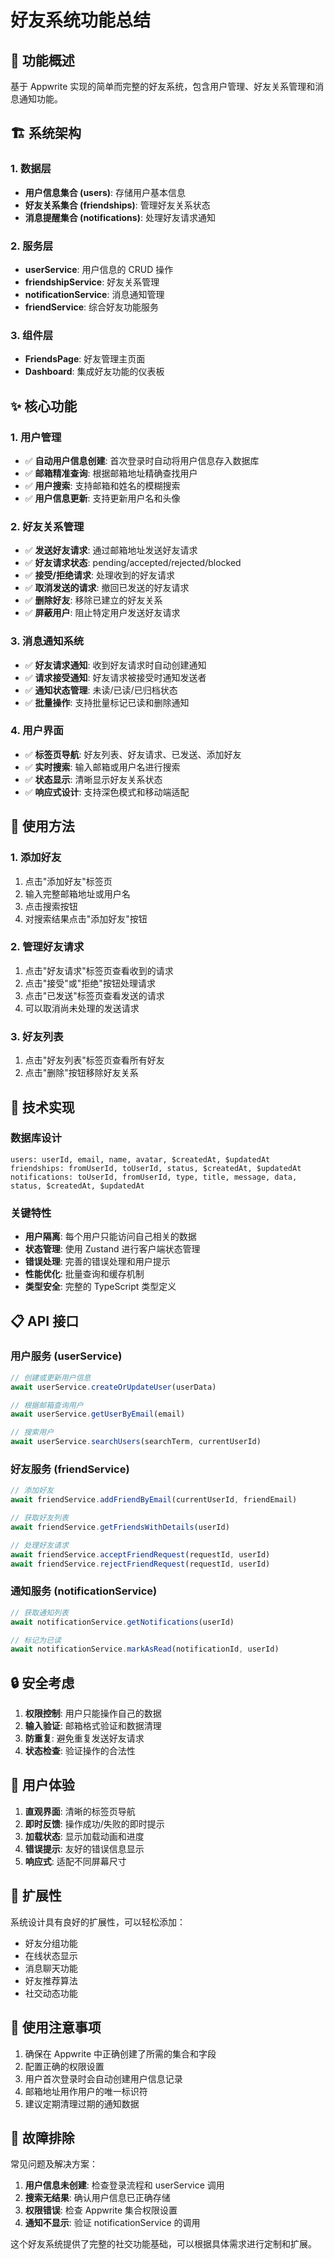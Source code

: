 # 好友系统功能总结

## 🎯 功能概述

基于 Appwrite 实现的简单而完整的好友系统，包含用户管理、好友关系管理和消息通知功能。

## 🏗️ 系统架构

### 1. 数据层
- **用户信息集合 (users)**: 存储用户基本信息
- **好友关系集合 (friendships)**: 管理好友关系状态
- **消息提醒集合 (notifications)**: 处理好友请求通知

### 2. 服务层
- **userService**: 用户信息的 CRUD 操作
- **friendshipService**: 好友关系管理
- **notificationService**: 消息通知管理
- **friendService**: 综合好友功能服务

### 3. 组件层
- **FriendsPage**: 好友管理主页面
- **Dashboard**: 集成好友功能的仪表板

## ✨ 核心功能

### 1. 用户管理
- ✅ **自动用户信息创建**: 首次登录时自动将用户信息存入数据库
- ✅ **邮箱精准查询**: 根据邮箱地址精确查找用户
- ✅ **用户搜索**: 支持邮箱和姓名的模糊搜索
- ✅ **用户信息更新**: 支持更新用户名和头像

### 2. 好友关系管理
- ✅ **发送好友请求**: 通过邮箱地址发送好友请求
- ✅ **好友请求状态**: pending/accepted/rejected/blocked
- ✅ **接受/拒绝请求**: 处理收到的好友请求
- ✅ **取消发送的请求**: 撤回已发送的好友请求
- ✅ **删除好友**: 移除已建立的好友关系
- ✅ **屏蔽用户**: 阻止特定用户发送好友请求

### 3. 消息通知系统
- ✅ **好友请求通知**: 收到好友请求时自动创建通知
- ✅ **请求接受通知**: 好友请求被接受时通知发送者
- ✅ **通知状态管理**: 未读/已读/已归档状态
- ✅ **批量操作**: 支持批量标记已读和删除通知

### 4. 用户界面
- ✅ **标签页导航**: 好友列表、好友请求、已发送、添加好友
- ✅ **实时搜索**: 输入邮箱或用户名进行搜索
- ✅ **状态显示**: 清晰显示好友关系状态
- ✅ **响应式设计**: 支持深色模式和移动端适配

## 🚀 使用方法

### 1. 添加好友
1. 点击"添加好友"标签页
2. 输入完整邮箱地址或用户名
3. 点击搜索按钮
4. 对搜索结果点击"添加好友"按钮

### 2. 管理好友请求
1. 点击"好友请求"标签页查看收到的请求
2. 点击"接受"或"拒绝"按钮处理请求
3. 点击"已发送"标签页查看发送的请求
4. 可以取消尚未处理的发送请求

### 3. 好友列表
1. 点击"好友列表"标签页查看所有好友
2. 点击"删除"按钮移除好友关系

## 🔧 技术实现

### 数据库设计
```
users: userId, email, name, avatar, $createdAt, $updatedAt
friendships: fromUserId, toUserId, status, $createdAt, $updatedAt  
notifications: toUserId, fromUserId, type, title, message, data, status, $createdAt, $updatedAt
```

### 关键特性
- **用户隔离**: 每个用户只能访问自己相关的数据
- **状态管理**: 使用 Zustand 进行客户端状态管理
- **错误处理**: 完善的错误处理和用户提示
- **性能优化**: 批量查询和缓存机制
- **类型安全**: 完整的 TypeScript 类型定义

## 📋 API 接口

### 用户服务 (userService)
```javascript
// 创建或更新用户信息
await userService.createOrUpdateUser(userData)

// 根据邮箱查询用户
await userService.getUserByEmail(email)

// 搜索用户
await userService.searchUsers(searchTerm, currentUserId)
```

### 好友服务 (friendService)
```javascript
// 添加好友
await friendService.addFriendByEmail(currentUserId, friendEmail)

// 获取好友列表
await friendService.getFriendsWithDetails(userId)

// 处理好友请求
await friendService.acceptFriendRequest(requestId, userId)
await friendService.rejectFriendRequest(requestId, userId)
```

### 通知服务 (notificationService)
```javascript
// 获取通知列表
await notificationService.getNotifications(userId)

// 标记为已读
await notificationService.markAsRead(notificationId, userId)
```

## 🔒 安全考虑

1. **权限控制**: 用户只能操作自己的数据
2. **输入验证**: 邮箱格式验证和数据清理
3. **防重复**: 避免重复发送好友请求
4. **状态检查**: 验证操作的合法性

## 🎨 用户体验

1. **直观界面**: 清晰的标签页导航
2. **即时反馈**: 操作成功/失败的即时提示
3. **加载状态**: 显示加载动画和进度
4. **错误提示**: 友好的错误信息显示
5. **响应式**: 适配不同屏幕尺寸

## 🔄 扩展性

系统设计具有良好的扩展性，可以轻松添加：

- 好友分组功能
- 在线状态显示
- 消息聊天功能
- 好友推荐算法
- 社交动态功能

## 📝 使用注意事项

1. 确保在 Appwrite 中正确创建了所需的集合和字段
2. 配置正确的权限设置
3. 用户首次登录时会自动创建用户信息记录
4. 邮箱地址用作用户的唯一标识符
5. 建议定期清理过期的通知数据

## 🐛 故障排除

常见问题及解决方案：

1. **用户信息未创建**: 检查登录流程和 userService 调用
2. **搜索无结果**: 确认用户信息已正确存储
3. **权限错误**: 检查 Appwrite 集合权限设置
4. **通知不显示**: 验证 notificationService 的调用

这个好友系统提供了完整的社交功能基础，可以根据具体需求进行定制和扩展。 